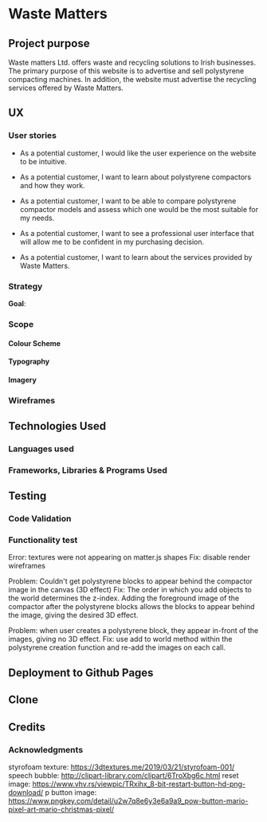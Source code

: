 # Waste Matters

## Project purpose
Waste matters Ltd. offers waste and recycling solutions to Irish businesses. The primary purpose of this website is to advertise and sell polystyrene compacting machines.
In addition, the website must advertise the recycling services offered by Waste Matters.

## UX

### User stories
* As a potential customer, I would like the user experience on the website to be intuitive.

* As a potential customer, I want to learn about polystyrene compactors and how they work.

* As a potential customer, I want to be able to compare polystyrene compactor models and assess which one would be the most suitable for my needs.

* As a potential customer, I want to see a professional user interface that will allow me to be confident in my purchasing decision.

* As a potential customer, I want to learn about the services provided by Waste Matters.

### Strategy
__Goal__:

### Scope

#### Colour Scheme

#### Typography

#### Imagery

### Wireframes

## Technologies Used
### Languages used

### Frameworks, Libraries & Programs Used

## Testing

### Code Validation


### Functionality test
Error: textures were not appearing on matter.js shapes
Fix: disable render wireframes


Problem: Couldn't get polystyrene blocks to appear behind the compactor image in the canvas (3D effect)
Fix: The order in which you add objects to the world determines the z-index. Adding the foreground image 
of the compactor after the polystyrene blocks allows the blocks to appear behind the image, giving the desired 3D effect.

Problem: when user creates a polystyrene block, they appear in-front of the images, giving no 3D effect.
Fix: use add to world method within the polystyrene creation function and re-add the images on each call.

## Deployment to Github Pages

## Clone

## Credits
### Acknowledgments
styrofoam texture: https://3dtextures.me/2019/03/21/styrofoam-001/
speech bubble: http://clipart-library.com/clipart/6TroXbg6c.html
reset image: https://www.vhv.rs/viewpic/TRxihx_8-bit-restart-button-hd-png-download/
p button image: https://www.pngkey.com/detail/u2w7q8e6y3e6a9a9_pow-button-mario-pixel-art-mario-christmas-pixel/